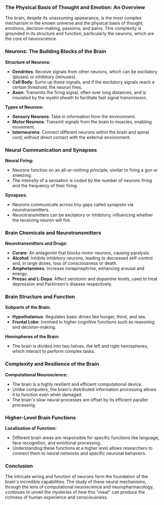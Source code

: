 ### The Physical Basis of Thought and Emotion: An Overview

The brain, despite its unassuming appearance, is the most complex mechanism in the known universe and the physical basis of thought, emotions, decision-making, passions, and pains. This complexity is grounded in its structure and function, particularly the neurons, which are the core of neuroscience.

### Neurons: The Building Blocks of the Brain

**Structure of Neurons:**
- **Dendrites**: Receive signals from other neurons, which can be excitatory (pluses) or inhibitory (minuses).
- **Cell Body**: Sums up these signals, and if the excitatory signals reach a certain threshold, the neuron fires.
- **Axon**: Transmits the firing signal, often over long distances, and is insulated by the myelin sheath to facilitate fast signal transmission.

**Types of Neurons:**
- **Sensory Neurons**: Take in information from the environment.
- **Motor Neurons**: Transmit signals from the brain to muscles, enabling movement.
- **Interneurons**: Connect different neurons within the brain and spinal cord, without direct contact with the external environment.

### Neural Communication and Synapses

**Neural Firing:**
- Neurons function on an all-or-nothing principle, similar to firing a gun or sneezing.
- The intensity of a sensation is coded by the number of neurons firing and the frequency of their firing.

**Synapses:**
- Neurons communicate across tiny gaps called synapses via neurotransmitters.
- Neurotransmitters can be excitatory or inhibitory, influencing whether the receiving neuron will fire.

### Brain Chemicals and Neurotransmitters

**Neurotransmitters and Drugs:**
- **Curare**: An antagonist that blocks motor neurons, causing paralysis.
- **Alcohol**: Inhibits inhibitory neurons, leading to decreased self-control and, in large doses, loss of consciousness or death.
- **Amphetamines**: Increase norepinephrine, enhancing arousal and energy.
- **Prozac and L-Dopa**: Affect serotonin and dopamine levels, used to treat depression and Parkinson's disease respectively.

### Brain Structure and Function

**Subparts of the Brain:**
- **Hypothalamus**: Regulates basic drives like hunger, thirst, and sex.
- **Frontal Lobe**: Involved in higher cognitive functions such as reasoning and decision-making.

**Hemispheres of the Brain:**
- The brain is divided into two halves, the left and right hemispheres, which interact to perform complex tasks.

### Complexity and Resilience of the Brain

**Computational Neuroscience:**
- The brain is a highly resilient and efficient computational device.
- Unlike computers, the brain's distributed information processing allows it to function even when damaged.
- The brain's slow neural processes are offset by its efficient parallel processing.

### Higher-Level Brain Functions

**Localization of Function:**
- Different brain areas are responsible for specific functions like language, face recognition, and emotional processing.
- Understanding these functions at a higher level allows researchers to connect them to neural networks and specific neuronal behaviors.

### Conclusion

The intricate wiring and function of neurons form the foundation of the brain's incredible capabilities. The study of these neural mechanisms, through the lens of computational neuroscience and neuropharmacology, continues to unveil the mysteries of how this "meat" can produce the richness of human experience and consciousness.